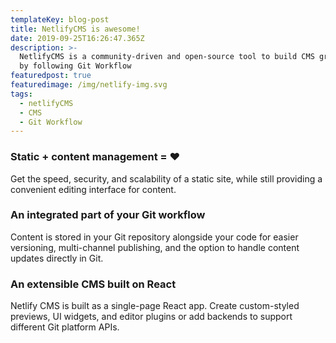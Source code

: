 ```yaml
---
templateKey: blog-post
title: NetlifyCMS is awesome!
date: 2019-09-25T16:26:47.365Z
description: >-
  NetlifyCMS is a community-driven and open-source tool to build CMS greatfully
  by following Git Workflow
featuredpost: true
featuredimage: /img/netlify-img.svg
tags:
  - netlifyCMS
  - CMS
  - Git Workflow
---
```

### Static + content management = ♥

Get the speed, security, and scalability of a static site, while still providing a convenient editing interface for content.



### An integrated part of your Git workflow

Content is stored in your Git repository alongside your code for easier versioning, multi-channel publishing, and the option to handle content updates directly in Git.



### An extensible CMS built on React

Netlify CMS is built as a single-page React app. Create custom-styled previews, UI widgets, and editor plugins or add backends to support different Git platform APIs.
